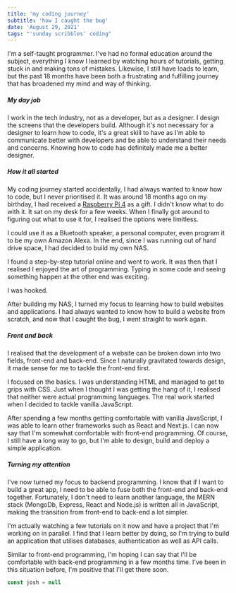 ```yaml
---
title: 'my coding journey'
subtitle: 'how I caught the bug'
date: 'August 29, 2021'
tags: "'sunday scribbles' coding"
---
```


I'm a self-taught programmer. I've had no formal education around the subject, everything I know I learned by watching hours of tutorials, getting stuck in and making tons of mistakes. Likewise, I still have loads to learn, but the past 18 months have been both a frustrating and fulfilling journey that has broadened my mind and way of thinking.

##### My day job

I work in the tech industry, not as a developer, but as a designer. I design the screens that the developers build. Although it's not necessary for a designer to learn how to code, it's a great skill to have as I'm able to communicate better with developers and be able to understand their needs and concerns. Knowing how to code has definitely made me a better designer.

##### How it all started

My coding journey started accidentally, I had always wanted to know how to code, but I never prioritised it. It was around 18 months ago on my birthday, I had received a [Raspberry Pi 4](https://www.raspberrypi.org/products/raspberry-pi-4-model-b/) as a gift. I didn't know what to do with it. It sat on my desk for a few weeks. When I finally got around to figuring out what to use it for, I realised the options were limitless.

I could use it as a Bluetooth speaker, a personal computer, even program it to be my own Amazon Alexa. In the end, since I was running out of hard drive space, I had decided to build my own NAS.

I found a step-by-step tutorial online and went to work. It was then that I realised I enjoyed the art of programming. Typing in some code and seeing something happen at the other end was exciting.

I was hooked.

After building my NAS, I turned my focus to learning how to build websites and applications. I had always wanted to know how to build a website from scratch, and now that I caught the bug, I went straight to work again.

##### Front and back

I realised that the development of a website can be broken down into two fields, front-end and back-end. Since I naturally gravitated towards design, it made sense for me to tackle the front-end first.

I focused on the basics. I was understanding HTML and managed to get to grips with CSS. Just when I thought I was getting the hang of it, I realised that neither were actual programming languages. The real work started when I decided to tackle vanilla JavaScript.

After spending a few months getting comfortable with vanilla JavaScript, I was able to learn other frameworks such as React and Next.js. I can now say that I'm somewhat comfortable with front-end programming. Of course, I still have a long way to go, but I'm able to design, build and deploy a simple application.

##### Turning my attention

I've now turned my focus to backend programming. I know that if I want to build a great app, I need to be able to fuse both the front-end and back-end together. Fortunately, I don't need to learn another language, the MERN stack (MongoDb, Express, React and Node.js) is written all in JavaScript, making the transition from front-end to back-end a lot simpler.

I'm actually watching a few tutorials on it now and have a project that I'm working on in parallel. I find that I learn better by doing, so I'm trying to build an application that utilises databases, authentication as well as API calls.

Similar to front-end programming, I'm hoping I can say that I'll be comfortable with back-end programming in a few months time. I've been in this situation before, I'm positive that I'll get there soon.

```javascript
const josh = null
```
